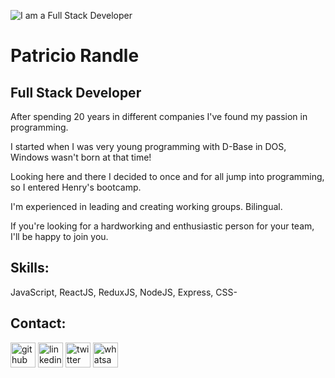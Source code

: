 ![I am a Full Stack Developer](https://thumbs.gfycat.com/AcrobaticGoodnaturedBooby-size_restricted.gif)

# Patricio Randle

## Full Stack Developer

After spending 20 years in different companies I've found my passion in programming.

I started when I was very young programming with D-Base in DOS, Windows wasn't born at that time!

Looking here and there I decided to once and for all jump into programming, so I entered Henry's bootcamp.

I'm experienced in leading and creating working groups. Bilingual.

If you're looking for a hardworking and enthusiastic person for your team, I'll be happy to join you.

## Skills: 

JavaScript, ReactJS, ReduxJS, NodeJS, Express, CSS-

## Contact:

[<img src='https://cdn.jsdelivr.net/npm/simple-icons@3.0.1/icons/github.svg' alt='github' height='40'>](https://github.com/pato0358)  [<img src='https://cdn.jsdelivr.net/npm/simple-icons@3.0.1/icons/linkedin.svg' alt='linkedin' height='40'>](https://www.linkedin.com/in/www.linkedin.com/in/patricio-randle/)  [<img src='https://cdn.jsdelivr.net/npm/simple-icons@3.0.1/icons/twitter.svg' alt='twitter' height='40'>](https://twitter.com/@PatricioRandle)  [<img src='https://cdn.jsdelivr.net/npm/simple-icons@3.0.1/icons/whatsapp.svg' alt='whatsapp' height='40'>](+5491159954756)  
